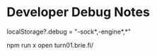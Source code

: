 # Developer Debug Notes

localStorage?.debug = "-sock*,-engine*,\*"

npm run x
open turn01.brie.fi/
